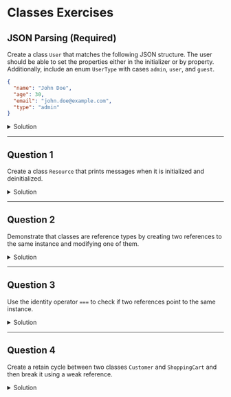 
# Classes Exercises 


## JSON Parsing (Required)

Create a class `User` that matches the following JSON structure. The user should be able to set the properties either in the initializer or by property. Additionally, include an enum `UserType` with cases `admin`, `user`, and `guest`.

```json
{
  "name": "John Doe",
  "age": 30,
  "email": "john.doe@example.com",
  "type": "admin"
}
```

<details>
  <summary>Solution</summary>
  
  ```swift
  class User {
    enum UserType {
      case admin, user, guest
    }

    var name: String?
    var age: Int?
    var email: String?
    var type: UserType?

    init(name: String? = nil, age: Int? = nil, email: String? = nil, type: UserType? = nil) {
      self.name = name
      self.age = age
      self.email = email
      self.type = type
    }
  }

  // Test the class
  let user1 = User(name: "John Doe", age: 30, email: "john.doe@example.com", type: .admin)
  let user2 = User()
  user2.name = "Jane Doe"
  user2.age = 25
  user2.email = "jane.doe@example.com"
  user2.type = .user
  ```
</details>

***

## Question 1

Create a class `Resource` that prints messages when it is initialized and deinitialized.


<details>
  <summary>Solution</summary>
  
  ```swift
  class Resource {
    init() {
      print("Resource allocated")
    }

    deinit {
      print("Resource deallocated")
    }
  }

  // Test the class
  var resource: Resource? = Resource() // Resource allocated
  resource = nil // Resource deallocated
  ```
</details>

***

## Question 2

Demonstrate that classes are reference types by creating two references to the same instance and modifying one of them.


<details>
  <summary>Solution</summary>
  
  ```swift
  class Price {
    var amount: Double

    init(amount: Double) {
      self.amount = amount
    }
  }

  let price1 = Price(amount: 199.99)
  let price2 = price1
  price2.amount = 149.99

  print(price1.amount) // 149.99
  print(price2.amount) // 149.99
  ```
</details>

***

## Question 3

Use the identity operator `===` to check if two references point to the same instance.

<details>
  <summary>Solution</summary>
  
  ```swift
  class Store {
    var name: String

    init(name: String) {
      self.name = name
    }
  }

  let store1 = Store(name: "myFarmakeio")
  let store2 = store1
  let store3 = Store(name: "myFarmakeio")

  print(store1 === store2) // true
  print(store1 === store3) // false
  ```
</details>

***

## Question 4

Create a retain cycle between two classes `Customer` and `ShoppingCart` and then break it using a weak reference.

<details>
  <summary>Solution</summary>
  
  ```swift
  class Customer {
    var name: String
    var cart: ShoppingCart?

    init(name: String) {
      self.name = name
    }

    deinit {
      print("\(name) is being deinitialized")
    }
  }

  class ShoppingCart {
    var items: [String]
    weak var owner: Customer?

    init(items: [String]) {
      self.items = items
    }

    deinit {
      print("ShoppingCart is being deinitialized")
    }
  }

  // Test the classes
  var customer: Customer? = Customer(name: "John")
  var cart: ShoppingCart? = ShoppingCart(items: ["Laptop", "Phone"])

  customer?.cart = cart
  cart?.owner = customer

  customer = nil
  cart = nil
  ```
</details>
